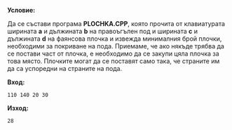 **Условие:**

Да се състави програма **PLOCHKA.CPP**, която прочита от клавиатурата ширината **a** и дължината **b** на правоъгълен под и ширината **c** и дължината **d** на фаянсова плочка и извежда минималния брой плочки, необходими за покриване на пода. Приемаме, че ако някъде трябва да се постави част от плочка, е необходимо да се закупи цяла плочка за това място. Плочките могат да се поставят само така, че страните им да са успоредни на страните на пода. 

**Вход:**				

	110 140 20 30

**Изход:**

	28